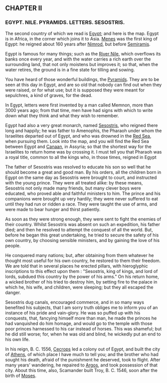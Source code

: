 ## CHAPTER II

### EGYPT. NILE. PYRAMIDS. LETTERS. SESOSTRIS.

The second country of which we read is [Egypt](https://en.wikipedia.org/wiki/Ancient_Egypt); and here is the map. Egypt is in Africa, in the corner which joins it to Asia. [Menes](https://en.wikipedia.org/wiki/Menes) was the first king of Egypt: he reigned about 160 years after [Nimrod](https://en.wikipedia.org/wiki/Nimrod), but before [Semiramis](https://en.wikipedia.org/wiki/Semiramis).

Egypt is famous for many things; such as the [River Nile](https://en.wikipedia.org/wiki/Nile), which overflows its banks once every year, and with the water carries a rich earth over the surrounding land, that not only moistens but improves it; so that, when the water retires, the ground is in a fine state for tilling and sowing.

You have heard of those wonderful buildings, the [Pyramids](https://en.wikipedia.org/wiki/Egyptian_pyramids). They are to be seen at this day in Egypt, and are so old that nobody can find out when they were raised, or for what use; but it is supposed they were meant for sepulchres, a kind of graves, for the dead.

In Egypt, letters were first invented by a man called Memnon, more than 3000 years ago; from that time, men have had signs with which to write down what they think and what they wish to remember.

Egypt had also a very great monarch, named [Sesostris](https://en.wikipedia.org/wiki/Sesostris), who reigned there long and happily; he was father to Amenophis, the Pharaoh under whom the Israelites departed out of Egypt, and who was drowned in the [Red Sea](https://en.wikipedia.org/wiki/Red_Sea), when pursuing them. Look into the map, and you will find the Red Sea between Egypt and [Canaan](https://en.wikipedia.org/wiki/Canaan), in Assyria; so that the shortest way for the Israelites to return home was by crossing it. I must tell you that Pharaoh was a royal title, common to all the kings who, in those times, reigned in Egypt

The father of Sesostris was resolved to educate his son so well that he should become a great and good man. By his orders, all the children born in Egypt on the same day as Sesostris were brought to court, and instructed with the young prince. They were all treated alike: by these means, Sesostris not only made many friends, but many clever boys were educated, who proved able and faithful ministers to him. The prince and his companions were brought up very hardily; they were never suffered to eat until they had run or ridden a race. They were taught the use of arms, and were made to bear hunger and thirst patiently.

As soon as they were strong enough, they were sent to fight the enemies of their country. Whilst Sesostris was absent on such an expedition, his father died; and then he resolved to attempt the conquest of all the world. But, before he began this great undertaking, he tried to secure the safety of his own country, by choosing sensible ministers, and by gaining the love of his people.

He conquered many nations; but, after obtaining from them whatever he thought most useful for his own country, he restored to them their freedom. We are told that in several places he erected pillars, with hieroglyphic inscriptions to this effect upon them : "Sesostris, king of kings, and lord of lords, subdued this country by the power of his arms." On his return home, a wicked brother of his tried to destroy him, by setting fire to the palace in which he, his wife, and children, were sleeping; but they all escaped the danger.

Sesostris dug canals, encouraged commerce, and in so many ways benefited his subjects, that I am sorry truth obliges me to inform you of an instance of his pride and vain-glory. He was so puffed up with his conquests, that, fancying himself more than man, he made the princes he had vanquished do him homage, and would go to the temple with those poor princes harnessed to his car instead of horses. This was shameful; but he did still worse; for, when he was old and blind, he wickedly put an end to his own life.

In his reign, B. C. 1556, [Cecrops](https://en.wikipedia.org/wiki/Cecrops_I) led a colony out of Egypt, and built the city of [Athens](https://en.wikipedia.org/wiki/Athens), of which place I have much to tell you; and the brother who had sought his death, afraid of the punishment he deserved, took to flight. After many years' wandering, he repaired to [Argos](https://en.wikipedia.org/wiki/Argos,_Peloponnese), and took possession of that city. About this time, also, Scamander built Troy, B. C. 1546, soon after the birth of [Moses](https://en.wikipedia.org/wiki/Moses).
